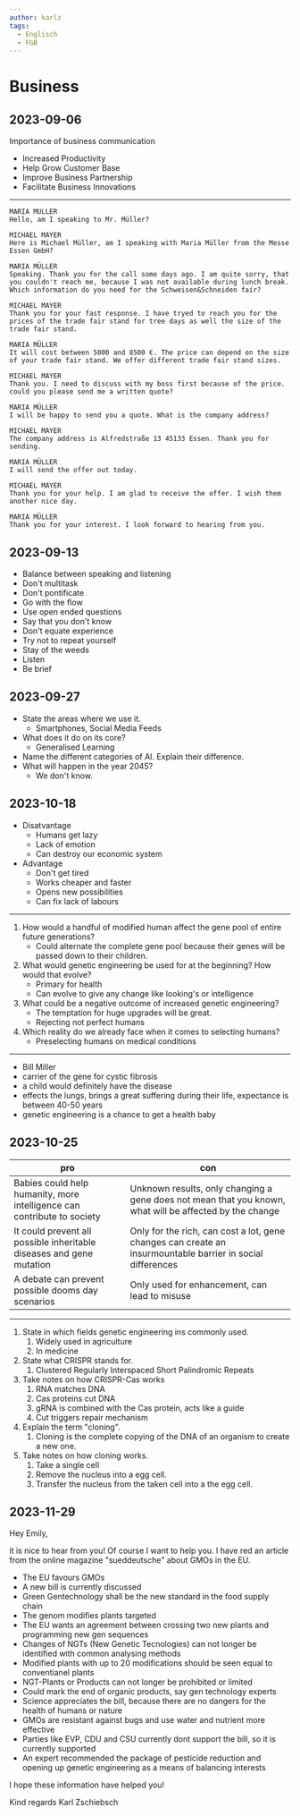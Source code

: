 ```yaml
---
author: karlz
tags:
  - Englisch
  - FGB
---
```


# Business

## 2023-09-06

Importance of business communication

- Increased Productivity
- Help Grow Customer Base
- Improve Business Partnership
- Facilitate Business Innovations

- - -

```
MARIA MÜLLER
Hello, am I speaking to Mr. Müller?

MICHAEL MAYER
Here is Michael Müller, am I speaking with Maria Müller from the Messe Essen GmbH?

MARIA MÜLLER
Speaking. Thank you for the call some days ago. I am quite sorry, that you couldn't reach me, because I was not available during lunch break. Which information do you need for the Schweisen&Schneiden fair?

MICHAEL MAYER
Thank you for your fast response. I have tryed to reach you for the prices of the trade fair stand for tree days as well the size of the trade fair stand.

MARIA MÜLLER
It will cost between 5000 and 8500 €. The price can depend on the size of your trade fair stand. We offer different trade fair stand sizes.

MICHAEL MAYER
Thank you. I need to discuss with my boss first because of the price. could you please send me a written quote?

MARIA MÜLLER
I will be happy to send you a quote. What is the company address?

MICHAEL MAYER
The company address is Alfredstraße 13 45133 Essen. Thank you for sending.

MARIA MÜLLER
I will send the offer out today.

MICHAEL MAYER
Thank you for your help. I am glad to receive the offer. I wish them another nice day.

MARIA MÜLLER
Thank you for your interest. I look forward to hearing from you.
```

## 2023-09-13

- Balance between speaking and listening
- Don't multitask
- Don't pontificate
- Go with the flow
- Use open ended questions
- Say that you don't know
- Don't equate experience
- Try not to repeat yourself
- Stay of the weeds
- Listen
- Be brief

## 2023-09-27

- State the areas where we use it.
	- Smartphones, Social Media Feeds
- What does it do on its core?
	- Generalised Learning
- Name the different categories of AI. Explain their difference.
- What will happen in the year 2045?
	- We don't know.

## 2023-10-18

- Disatvantage
	- Humans get lazy
	- Lack of emotion
	- Can destroy our economic system
- Advantage
	- Don't get tired
	- Works cheaper and faster
	- Opens new possibilities
	- Can fix lack of labours

----

1. How would a handful of modified human affect the gene pool of entire future generations?
	- Could alternate the complete gene pool because their genes will be passed down to their children.
2. What would genetic engineering be used for at the beginning? How would that evolve?
	- Primary for health
	- Can evolve to give any change like looking's or intelligence
3. What could be a negative outcome of increased genetic engineering?
	- The temptation for huge upgrades will be great.
	- Rejecting not perfect humans
4. Which reality do we already face when it comes to selecting humans?
	- Preselecting humans on medical conditions

---

- Bill Miller
- carrier of the gene for cystic fibrosis
- a child would definitely have the disease
- effects the lungs, brings a great suffering during their life, expectance is between 40-50 years
- genetic engineering is a chance to get a health baby

## 2023-10-25

| pro                                                                     | con                                                                                                        |
| ----------------------------------------------------------------------- | ---------------------------------------------------------------------------------------------------------- |
| Babies could help humanity, more intelligence can contribute to society | Unknown results, only changing a gene does not mean that you known, what will be affected by the change    |
| It could prevent all possible inheritable diseases and gene mutation    | Only for the rich, can cost a lot, gene changes can create an insurmountable barrier in social differences |
| A debate can prevent possible dooms day scenarios                       | Only used for enhancement, can lead to misuse                                                                                                           |

---

1. State in which fields genetic engineering ins commonly used.
	1. Widely used in agriculture
	2. In medicine
2. State what CRISPR stands for.
	1. Clustered Regularly Interspaced Short Palindromic Repeats
3. Take notes on how CRISPR-Cas works
	1. RNA matches DNA
	2. Cas proteins cut DNA
	3. gRNA is combined with the Cas protein, acts like a guide
	5. Cut triggers repair mechanism
4. Explain the term "cloning".
	1. Cloning is the complete copying of the DNA of an organism to create a new one.
5. Take notes on how cloning works.
	1. Take a single cell
	2. Remove the nucleus into a egg cell.
	3. Transfer the nucleus from the taken cell into a the egg cell.

## 2023-11-29

Hey Emily,

it is nice to hear from you! Of course I want to help you. I have red an article from the online magazine "sueddeutsche" about GMOs in the EU.

- The EU favours GMOs
- A new bill is currently discussed
- Green Gentechnology shall be the new standard in the food supply chain
- The genom modifies plants targeted
- The EU wants an agreement between crossing two new plants and programming new gen sequences
- Changes of NGTs (New Genetic Tecnologies) can not longer be identified with common analysing methods
- Modified plants with up to 20 modifications should be seen equal to conventianel plants
- NGT-Plants or Products can not longer be prohibited or limited
- Could mark the end of organic products, say gen technology experts
- Science appreciates the bill, because there are no dangers for the health of humans or nature
- GMOs are resistant against bugs and use water and nutrient more effective
- Parties like EVP, CDU and CSU currently dont support the bill, so it is currently supported
- An expert recommended the package of pesticide reduction and opening up genetic engineering as a means of balancing interests

I hope these information have helped you!

Kind regards
Karl Zschiebsch